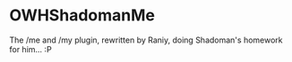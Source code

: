 OWHShadomanMe
=============

The /me and /my plugin, rewritten by Raniy, doing Shadoman's homework for him... :P

